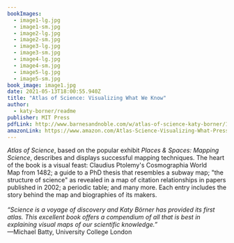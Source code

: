 ```yaml
---
bookImages:
  - image1-lg.jpg
  - image1-sm.jpg
  - image2-lg.jpg
  - image2-sm.jpg
  - image3-lg.jpg
  - image3-sm.jpg
  - image4-lg.jpg
  - image4-sm.jpg
  - image5-lg.jpg
  - image5-sm.jpg
book_image: image1.jpg
date: 2021-05-13T18:00:55.940Z
title: "Atlas of Science: Visualizing What We Know"
author:
  - katy-borner/readme
publisher: MIT Press
pdfLink: http://www.barnesandnoble.com/w/atlas-of-science-katy-borner/1100660429?cm_mmc=googlepla-_-textbook_instock_26to75_pt105-_-q000000633-_-9780262014458&ean=9780262014458&isbn=9780262014458&r=1
amazonLink: https://www.amazon.com/Atlas-Science-Visualizing-What-Press/dp/0262014459/ref=sr_1_1?dchild=1&keywords=borner+atlas+science&qid=1620409324&s=books&sr=1-1
---
```

*Atlas of Science*, based on the popular exhibit *Places & Spaces: Mapping Science*, describes and displays successful mapping techniques. The heart of the book is a visual feast: Claudius Ptolemy's Cosmographia World Map from 1482; a guide to a PhD thesis that resembles a subway map; "the structure of science" as revealed in a map of citation relationships in papers published in 2002; a periodic table; and many more. Each entry includes the story behind the map and biographies of its makers.\
\
*“Science is a voyage of discovery and Katy Börner has provided its first atlas. This excellent book offers a compendium of all that is best in explaining visual maps of our scientific knowledge.”*\
—Michael Batty, University College London